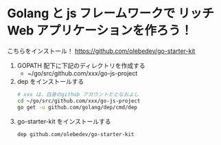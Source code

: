 # Golang と js フレームワークで リッチ Web アプリケーションを作ろう！

こちらをインストール！
https://github.com/olebedev/go-starter-kit
1. GOPATH 配下に下記のディレクトリを作成する
    - ~/go/src/github.com/xxx/go-js-project
2. dep をインストールする
    ```bash
    # xxx は、自身のgithub アカウントだとなおよし
    cd ~/go/src/github.com/xxx/go-js-project
    go get -u github.com/golang/dep/cmd/dep
    ```
3. go-starter-kit をインストールする
    ```bash
    dep github.com/olebedev/go-starter-kit
    ```
